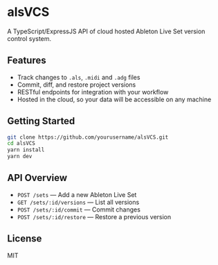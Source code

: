 # alsVCS

A TypeScript/ExpressJS API of cloud hosted Ableton Live Set version control system.

## Features

- Track changes to `.als`, `.midi` and `.adg` files
- Commit, diff, and restore project versions
- RESTful endpoints for integration with your workflow
- Hosted in the cloud, so your data will be accessible on any machine

## Getting Started

```bash
git clone https://github.com/yourusername/alsVCS.git
cd alsVCS
yarn install
yarn dev
```

## API Overview

- `POST /sets` — Add a new Ableton Live Set
- `GET /sets/:id/versions` — List all versions
- `POST /sets/:id/commit` — Commit changes
- `POST /sets/:id/restore` — Restore a previous version

## License

MIT
